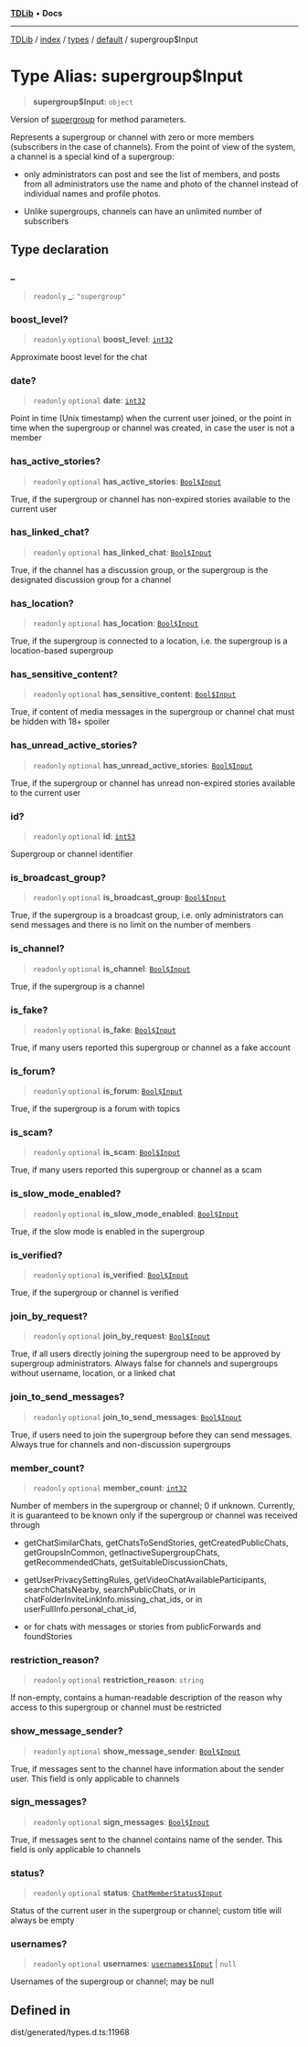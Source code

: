 [**TDLib**](../../../../../../README.md) • **Docs**

***

[TDLib](../../../../../../modules.md) / [index](../../../../../README.md) / [types](../../../README.md) / [default](../README.md) / supergroup$Input

# Type Alias: supergroup$Input

> **supergroup$Input**: `object`

Version of [supergroup](supergroup.md) for method parameters.

Represents a supergroup or channel with zero or more members (subscribers in the case of channels). From the point of view of the system, a channel is a special kind of a supergroup:

- only administrators can post and see the list of members, and posts from all administrators use the name and photo of the channel instead of individual names and profile photos.

- Unlike supergroups, channels can have an unlimited number of subscribers

## Type declaration

### \_

> `readonly` **\_**: `"supergroup"`

### boost\_level?

> `readonly` `optional` **boost\_level**: [`int32`](int32.md)

Approximate boost level for the chat

### date?

> `readonly` `optional` **date**: [`int32`](int32.md)

Point in time (Unix timestamp) when the current user joined, or the point in time when the supergroup or channel was created, in case the user is not a member

### has\_active\_stories?

> `readonly` `optional` **has\_active\_stories**: [`Bool$Input`](Bool$Input.md)

True, if the supergroup or channel has non-expired stories available to the current user

### has\_linked\_chat?

> `readonly` `optional` **has\_linked\_chat**: [`Bool$Input`](Bool$Input.md)

True, if the channel has a discussion group, or the supergroup is the designated discussion group for a channel

### has\_location?

> `readonly` `optional` **has\_location**: [`Bool$Input`](Bool$Input.md)

True, if the supergroup is connected to a location, i.e. the supergroup is a location-based supergroup

### has\_sensitive\_content?

> `readonly` `optional` **has\_sensitive\_content**: [`Bool$Input`](Bool$Input.md)

True, if content of media messages in the supergroup or channel chat must be hidden with 18+ spoiler

### has\_unread\_active\_stories?

> `readonly` `optional` **has\_unread\_active\_stories**: [`Bool$Input`](Bool$Input.md)

True, if the supergroup or channel has unread non-expired stories available to the current user

### id?

> `readonly` `optional` **id**: [`int53`](int53.md)

Supergroup or channel identifier

### is\_broadcast\_group?

> `readonly` `optional` **is\_broadcast\_group**: [`Bool$Input`](Bool$Input.md)

True, if the supergroup is a broadcast group, i.e. only administrators can send messages and there is no limit on the number of members

### is\_channel?

> `readonly` `optional` **is\_channel**: [`Bool$Input`](Bool$Input.md)

True, if the supergroup is a channel

### is\_fake?

> `readonly` `optional` **is\_fake**: [`Bool$Input`](Bool$Input.md)

True, if many users reported this supergroup or channel as a fake account

### is\_forum?

> `readonly` `optional` **is\_forum**: [`Bool$Input`](Bool$Input.md)

True, if the supergroup is a forum with topics

### is\_scam?

> `readonly` `optional` **is\_scam**: [`Bool$Input`](Bool$Input.md)

True, if many users reported this supergroup or channel as a scam

### is\_slow\_mode\_enabled?

> `readonly` `optional` **is\_slow\_mode\_enabled**: [`Bool$Input`](Bool$Input.md)

True, if the slow mode is enabled in the supergroup

### is\_verified?

> `readonly` `optional` **is\_verified**: [`Bool$Input`](Bool$Input.md)

True, if the supergroup or channel is verified

### join\_by\_request?

> `readonly` `optional` **join\_by\_request**: [`Bool$Input`](Bool$Input.md)

True, if all users directly joining the supergroup need to be approved by supergroup administrators. Always false for channels and supergroups without username, location, or a linked chat

### join\_to\_send\_messages?

> `readonly` `optional` **join\_to\_send\_messages**: [`Bool$Input`](Bool$Input.md)

True, if users need to join the supergroup before they can send messages. Always true for channels and non-discussion supergroups

### member\_count?

> `readonly` `optional` **member\_count**: [`int32`](int32.md)

Number of members in the supergroup or channel; 0 if unknown. Currently, it is guaranteed to be known only if the supergroup or channel was received through

- getChatSimilarChats, getChatsToSendStories, getCreatedPublicChats, getGroupsInCommon, getInactiveSupergroupChats, getRecommendedChats, getSuitableDiscussionChats,

- getUserPrivacySettingRules, getVideoChatAvailableParticipants, searchChatsNearby, searchPublicChats, or in chatFolderInviteLinkInfo.missing_chat_ids, or in userFullInfo.personal_chat_id,

- or for chats with messages or stories from publicForwards and foundStories

### restriction\_reason?

> `readonly` `optional` **restriction\_reason**: `string`

If non-empty, contains a human-readable description of the reason why access to this supergroup or channel must be restricted

### show\_message\_sender?

> `readonly` `optional` **show\_message\_sender**: [`Bool$Input`](Bool$Input.md)

True, if messages sent to the channel have information about the sender user. This field is only applicable to channels

### sign\_messages?

> `readonly` `optional` **sign\_messages**: [`Bool$Input`](Bool$Input.md)

True, if messages sent to the channel contains name of the sender. This field is only applicable to channels

### status?

> `readonly` `optional` **status**: [`ChatMemberStatus$Input`](ChatMemberStatus$Input.md)

Status of the current user in the supergroup or channel; custom title will always be empty

### usernames?

> `readonly` `optional` **usernames**: [`usernames$Input`](usernames$Input.md) \| `null`

Usernames of the supergroup or channel; may be null

## Defined in

dist/generated/types.d.ts:11968

